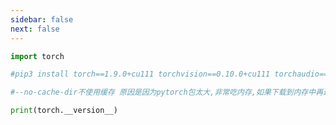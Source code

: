 ```yaml
---
sidebar: false
next: false
---
```

<BlogInfo/>






```python
import torch

#pip3 install torch==1.9.0+cu111 torchvision==0.10.0+cu111 torchaudio===0.9.0 -f https://download.pytorch.org/whl/torch_stable.html --no-cache-dir

#--no-cache-dir不使用缓存 原因是因为pytorch包太大,非常吃内存,如果下载到内存中再进行安装时,可能会出现内存溢出,报出MemoryError的错误

print(torch.__version__)
```






<ActionBox />
        
<style>#top-box {margin-top:0.5rem!important;}</style>